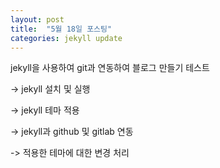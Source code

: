 ```yaml
---
layout: post
title:  "5월 18일 포스팅"
categories: jekyll update
---
```

jekyll을 사용하여 git과 연동하여 블로그 만들기 테스트

-> jekyll 설치 및 실행

-> jekyll 테마 적용

-> jekyll과 github 및 gitlab 연동

-> 적용한 테마에 대한 변경 처리